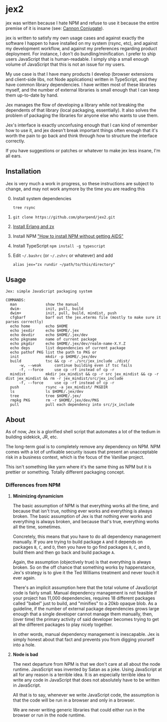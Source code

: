 # jex2

jex was written because I hate NPM and refuse to use it because the entire
premise of it is insane (see: [Cannon
Conjugate](https://zxq9.com/archives/2869)).

jex is written to satisfy my own usage cases and against exactly the software I
happen to have installed on my system (rsync, etc), and against my development
workflow, and against my preferences regarding product deployment. For
instance, I don't do bundling/minification. I prefer to ship users JavaScript
that is human-readable. I simply ship a small enough volume of JavaScript that
this is not an issue for my users.

My use case is that I have many products I develop (browser extensions and
client-side libs, not Node applications) written in TypeScript, and they have
common library dependencies. I have written most of these libraries myself, and
the number of external libraries is small enough that I can keep them
up-to-date by hand.

Jex manages the flow of developing a library while not breaking the
dependents of that library (local packaging, essentially). It also solves the
problem of packaging the libraries for anyone else who wants to use them.

Jex's interface is exactly unconfusing enough that I can kind of remember how to
use it, and jex doesn't break important things often enough that it's worth the
pain to go back and think through how to structure the interface correctly.

If you have suggestions or patches or whatever to make jex less insane, I'm all
ears.

## Installation

Jex is very much a work in progress, so these instructions are subject to
change, and may not work anymore by the time you are reading this

0.  Install system dependencies
    ```
    tree rsync
    ```
1.  `git clone https://github.com/pharpend/jex2.git`
2.  [Install Erlang and zx](https://www.bitchute.com/video/1gCvcoPUR7eJ/)
3.  Install NPM ["How to install NPM without getting AIDS"](../../docs/npm-misc/README.md)
4.  Install TypeScript `npm install -g typescript`
5.  Edit `~/.bashrc` (or `~/.zshrc` or whatever) and add

    ```
    alias jex="zx rundir ~/path/to/this/directory"
    ```

## Usage

```
Jex: simple JavaScript packaging system

COMMANDS:
  man             show the manual
  dwim-           init, pull, build
  dwim+           init, pull, build, mindist, push
  cfgbarf         barf out the jex.eterms file (mostly to make sure it parses correctly)
  echo home       echo $HOME
  echo jexdir     echo $HOME/.jex
  echo devdir     echo $HOME/.jex/dev
  echo pkgname    name of current package
  echo pkgdir     echo $HOME/.jex/dev/realm-name-X.Y.Z
  echo deps       list dependencies of current package
  echo pathof PKG list the path to PKG or 
  init            mkdir -p $HOME/.jex/dev
  build           tsc && cp -r ./src/jex_include ./dist/
      -w, --weak      continue building even if tsc fails
      -f, --force     use cp -rf instead of cp -r
  mindist         mkdir jex_mindist && cp -r src jex_mindist && cp -r dist jex_mindist && rm -r jex_mindist/src/jex_include
      -f, --force     use cp -rf instead of cp -r
  push            rsync -a jex_mindist/ PKGDIR
  ls              ls $HOME/.jex/dev
  tree            tree $HOME/.jex/
  rmpkg PKG       rm -r $HOME/.jex/dev/PKG
  pull            pull each dependency into src/jx_include
```

## About

As of now, Jex is a glorified shell script that automates a lot of the tedium
in building sidekick, JR, etc.

The long-term goal is to completely remove any dependency on NPM.  NPM comes
with a lot of unfixable security issues that present an unacceptable risk in a
business context, which is the focus of the Vanillae project.

This isn't something like yarn where it's the same thing as NPM but it is
prettier or something. Totally different packaging concept.

### Differences from NPM


1.  **Minimizing dynamicism**

    The basic assumption of NPM is that everything works all the time, and
    because that isn't true, nothing ever works and everything is always
    broken.  The basic assumption of Jex is that nothing ever works and
    everything is always broken, and because that's true, everything works all
    the time, sometimes.

    Concretely, this means that you have to do all dependency management
    manually. If you are trying to build package `A` and it depends on packages
    `B`, `C`, and `D`, then you have to go find packages `B`, `C`, and `D`,
    build them and then go back and build package `A`.

    Again, the assumption (objectively true) is that everything is always
    broken.  So on the off chance that something works by happenstance, Jex's
    strategy is to give it the Ted Williams treatment and never touch it ever
    again.

    There's an implicit assumption here that the total volume of JavaScript
    code is fairly small.  Manual dependency management is not feasible if your
    project has 11,000 dependencies, requires 18 different packages called
    "babel" just to build, and "minifies" to a 20kb opaque blob.  As a
    guideline, if the number of external package dependencies grows large
    enough that a single developer cannot manage them manually, then, (over
    time) the primary activity of said developer becomes trying to get all the
    different packages to play nicely together.

    In other words, manual dependency management is inescapable.  Jex is simply
    honest about that fact and prevents you from digging yourself into a hole.

2.  **Node is bad**

    The next departure from NPM is that we don't care at all about the node
    runtime.  JavaScript was invented by Satan as a joke.  Using JavaScript at
    all for any reason is a terrible idea.  It is an especially terrible idea
    to write any code in JavaScript that does not absolutely have to be written
    in JavaScript.

    All that is to say, whenever we write JavaScript code, the assumption is
    that the code will be run in a browser and only in a browser.

    We are never writing generic libraries that could either run in the browser
    or run in the node runtime.
